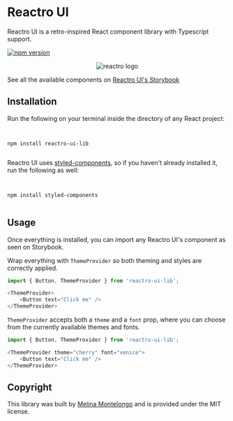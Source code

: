 # Reactro UI

Reactro UI is a retro-inspired React component library with Typescript support.

[![npm version](https://badge.fury.io/js/reactro-ui-lib.svg)](https://badge.fury.io/js/reactro-ui-lib)

<div align="center">
<img src="https://repository-images.githubusercontent.com/695400128/5b5e462e-ec6a-4ad1-b054-2bfe554115a3" alt="reactro logo" />  
</div>

See all the available components on [Reactro UI's Storybook](https://melinamontelongo.github.io/reactro-ui)

## Installation

Run the following on your terminal inside the directory of any React project:
```shell


npm install reactro-ui-lib


```

Reactro UI uses [styled-components](https://styled-components.com/), so if you haven't already installed it, run the following as well:
```shell


npm install styled-components


```
## Usage

Once everything is installed, you can import any Reactro UI's component as seen on Storybook. 

Wrap everything with `ThemeProvider` so both theming and styles are correctly applied.

```js
import { Button, ThemeProvider } from 'reactro-ui-lib';

<ThemeProvider>
    <Button text="Click me" />
</ThemeProvider>
```

`ThemeProvider` accepts both a `theme` and a `font` prop, where you can choose from the currently available themes and fonts. 

```js
import { Button, ThemeProvider } from 'reactro-ui-lib';

<ThemeProvider theme="cherry" font="venice">
    <Button text="Click me" />
</ThemeProvider>
```

##  Copyright
This library was built by [Melina Montelongo](https://github.com/melinamontelongo) and is provided under the MIT license.
